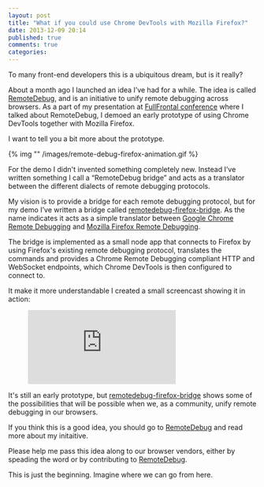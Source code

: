 ```yaml
---
layout: post
title: "What if you could use Chrome DevTools with Mozilla Firefox?"
date: 2013-12-09 20:14
published: true
comments: true
categories:
---
```


To many front-end developers this is a ubiquitous dream, but is it really?

About a month ago I launched an idea I’ve had for a while. The idea is called [RemoteDebug](http://remotedebug.org), and is an initiative to unify remote debugging across browsers. As a part of my presentation at [FullFrontal conference](http://2013.full-frontal.org/#our-web-development-workflow-is-completely-broken) where I talked about RemoteDebug, I demoed an early prototype of using Chrome DevTools together with Mozilla Firefox.

I want to tell you a bit more about the prototype.

{% img "" /images/remote-debug-firefox-animation.gif %}

<!--more-->

For the demo I didn't invented something completely new. Instead I’ve written something I call a “RemoteDebug bridge” and acts as a translator between the different dialects of remote debugging protocols.

My vision is to provide a bridge for each remote debugging protocol, but for my demo I’ve written a bridge called [remotedebug-firefox-bridge](https://github.com/auchenberg/remotedebug-firefox-bridge). As the name indicates it acts as a simple translator between [Google Chrome Remote Debugging](https://developers.google.com/chrome-developer-tools/docs/debugger-protocol) and [Mozilla Firefox Remote Debugging](https://wiki.mozilla.org/Remote_Debugging_Protocol).

The bridge is implemented as a small node app that connects to Firefox by using Firefox's existing remote debugging protocol, translates the commands and provides a Chrome Remote Debugging compliant HTTP and WebSocket endpoints, which Chrome DevTools is then configured to connect to.

It make it more understandable I created a small screencast showing it in action:

<figure>
  <iframe src="http://www.youtube.com/embed/86qg7zYh3AY" frameborder="0" allowfullscreen></iframe>
</figure>


It's still an early prototype, but [remotedebug-firefox-bridge](https://github.com/auchenberg/remotedebug-firefox-bridge) shows some of the possibilities that will be possible when we, as a community, unify remote debugging in our browsers.

If you think this is a good idea, you should go to [RemoteDebug](http://remotedebug.org) and read more about my initaitive.

Please help me pass this idea along to our browser vendors, either by speading the word or by contributing to [RemoteDebug](http://remotedebug.org).

This is just the beginning. Imagine where we can go from here.
